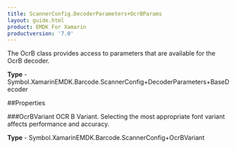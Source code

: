 ```yaml
---
title: ScannerConfig.DecoderParameters+OcrBParams
layout: guide.html
product: EMDK For Xamarin 
productversion: '7.0' 
---
```

The OcrB class provides access to parameters that are available for the OcrB decoder.

**Type** - Symbol.XamarinEMDK.Barcode.ScannerConfig+DecoderParameters+BaseDecoder

##Properties

###OcrBVariant
OCR B Variant. Selecting the most appropriate font variant affects performance and accuracy.

**Type** - Symbol.XamarinEMDK.Barcode.ScannerConfig+OcrBVariant
